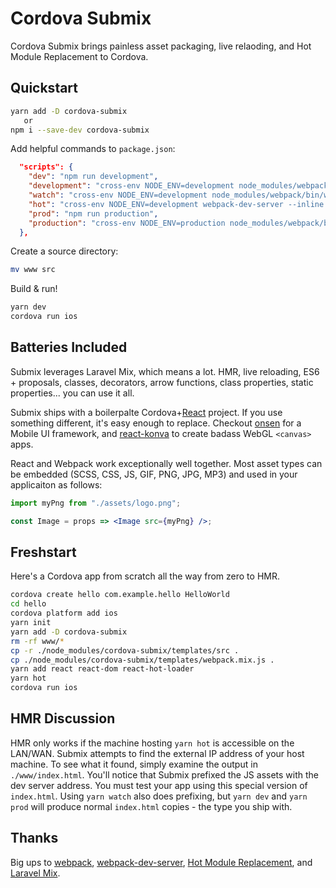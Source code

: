 # Cordova Submix

Cordova Submix brings painless asset packaging, live relaoding, and Hot Module Replacement to Cordova.

## Quickstart

```bash
yarn add -D cordova-submix
   or
npm i --save-dev cordova-submix
```

Add helpful commands to `package.json`:

```json
  "scripts": {
    "dev": "npm run development",
    "development": "cross-env NODE_ENV=development node_modules/webpack/bin/webpack.js --progress --hide-modules --config=node_modules/laravel-mix/setup/webpack.config.js",
    "watch": "cross-env NODE_ENV=development node_modules/webpack/bin/webpack.js --watch --progress --hide-modules --config=node_modules/laravel-mix/setup/webpack.config.js",
    "hot": "cross-env NODE_ENV=development webpack-dev-server --inline --hot --config=node_modules/laravel-mix/setup/webpack.config.js",
    "prod": "npm run production",
    "production": "cross-env NODE_ENV=production node_modules/webpack/bin/webpack.js --progress --hide-modules --config=node_modules/laravel-mix/setup/webpack.config.js"
  },
```

Create a source directory:

```bash
mv www src
```

Build & run!

```bash
yarn dev
cordova run ios
```

## Batteries Included

Submix leverages Laravel Mix, which means a lot. HMR, live reloading, ES6 + proposals, classes, decorators, arrow functions, class properties, static properties... you can use it all.

Submix ships with a boilerpalte Cordova+[React](https://github.com/facebook/react/) project. If you use something different, it's easy enough to replace. Checkout [onsen](https://github.com/OnsenUI/OnsenUI) for a Mobile UI framework, and [react-konva](https://github.com/konvajs/react-konva) to create badass WebGL `<canvas>` apps.

React and Webpack work exceptionally well together. Most asset types can be embedded (SCSS, CSS, JS, GIF, PNG, JPG, MP3) and used in your applicaiton as follows:

```jsx
import myPng from "./assets/logo.png";

const Image = props => <Image src={myPng} />;
```

## Freshstart

Here's a Cordova app from scratch all the way from zero to HMR.

```bash
cordova create hello com.example.hello HelloWorld
cd hello
cordova platform add ios
yarn init
yarn add -D cordova-submix
rm -rf www/*
cp -r ./node_modules/cordova-submix/templates/src .
cp ./node_modules/cordova-submix/templates/webpack.mix.js .
yarn add react react-dom react-hot-loader
yarn hot
cordova run ios
```

## HMR Discussion

HMR only works if the machine hosting `yarn hot` is accessible on the LAN/WAN. Submix attempts to find the external IP address of your host machine. To see what it found, simply examine the output in `./www/index.html`. You'll notice that Submix prefixed the JS assets with the dev server address. You must test your app using this special version of `index.html`. Using `yarn watch` also does prefixing, but `yarn dev` and `yarn prod` will produce normal `index.html` copies - the type you ship with.

## Thanks

Big ups to [webpack](https://github.com/webpack/webpack), [webpack-dev-server](https://github.com/webpack/webpack-dev-server), [Hot Module Replacement](https://webpack.js.org/concepts/hot-module-replacement/), and [Laravel Mix](https://github.com/JeffreyWay/laravel-mix).
